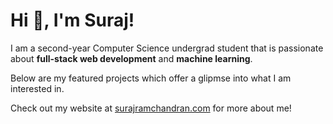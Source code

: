 # Hi 👋, I'm Suraj!

I am a second-year Computer Science undergrad student that is passionate about **full-stack web development** and **machine learning**.

Below are my featured projects which offer a glipmse into what I am interested in.

Check out my website at [surajramchandran.com](https://www.surajramchandran.com/) for more about me!
